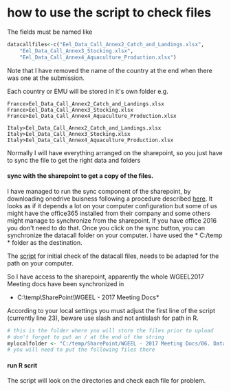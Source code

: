 # how to use the script to check files

The fields must be named like 

````r
datacallfiles<-c("Eel_Data_Call_Annex2_Catch_and_Landings.xlsx",
    "Eel_Data_Call_Annex3_Stocking.xlsx",
    "Eel_Data_Call_Annex4_Aquaculture_Production.xlsx")
````
Note that I have removed the name of the country at the end when there was one at the submission.

Each country or EMU will be stored in it's own folder e.g.

````
France>Eel_Data_Call_Annex2_Catch_and_Landings.xlsx
France>Eel_Data_Call_Annex3_Stocking.xlsx
France>Eel_Data_Call_Annex4_Aquaculture_Production.xlsx

Italy>Eel_Data_Call_Annex2_Catch_and_Landings.xlsx
Italy>Eel_Data_Call_Annex3_Stocking.xlsx
Italy>Eel_Data_Call_Annex4_Aquaculture_Production.xlsx
````
Normally I will have everything arranged on the sharepoint, so you just have to sync the file to get the right data and folders
#### sync with the sharepoint to get a copy of the files.
I have managed to run the sync component of the sharepoint, by downloading onedrive buisness following a procedure
described [here](https://support.microsoft.com/en-us/help/2903984/how-to-install-onedrive-for-business-for-sharepoint-and-sharepoint-onl).
It looks as if it depends a lot on your computer configuration but some of us might have the office365 installed from their company
and some others might manage to synchronize from the sharepoint. If you have office 2016 you don't need to do that. Once you click on the sync button,
you can synchronize the datacall folder on your computer. I have used the * C:/temp * folder as the destination.

The [script](https://github.com/ices-eg/WGEEL/blob/master/R/stock_assessment/import_to_database.R)  for initial check of the datacall files, 
 needs to be adapted for the path on your computer.


So I have access to the sharepoint, apparently the whole WGEEL2017 Meeting docs have been synchronized in 
* C:\temp\SharePoint\WGEEL - 2017 Meeting Docs\* 

According to your local settings you must adjust the first line of the script (currently line 23), beware use slash and not antislash for path in R.
````r
# this is the folder where you will store the files prior to upload
# don't forget to put an / at the end of the string
mylocalfolder <- "C:/temp/SharePoint/WGEEL - 2017 Meeting Docs/06. Data/datacall"
# you will need to put the following files there
````
#### run R scrit

The script will look on the directories and check each file for problem.